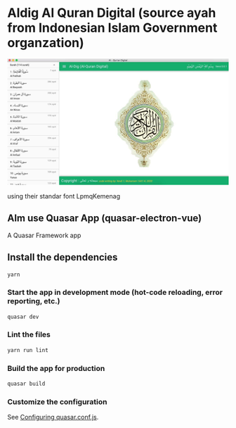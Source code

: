 # Aldig Al Quran Digital (source ayah from Indonesian Islam Government organzation)
![alt text](https://github.com/sm-alfariz/aldig/blob/master/screen-shoot/photo_2020-06-15_20-06-54.jpg?raw=true)

using their standar font LpmqKemenag

## AIm use Quasar App (quasar-electron-vue)

A Quasar Framework app

## Install the dependencies
```bash
yarn
```

### Start the app in development mode (hot-code reloading, error reporting, etc.)
```bash
quasar dev
```

### Lint the files
```bash
yarn run lint
```

### Build the app for production
```bash
quasar build
```

### Customize the configuration
See [Configuring quasar.conf.js](https://quasar.dev/quasar-cli/quasar-conf-js).
